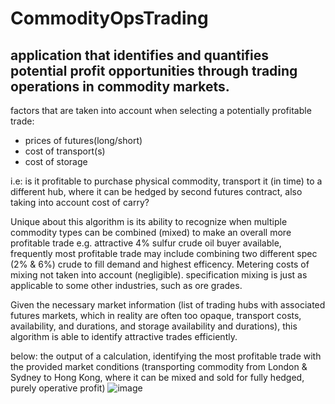 # CommodityOpsTrading

## application that identifies and quantifies potential profit opportunities through trading operations in commodity markets.

factors that are taken into account when selecting a potentially profitable trade:
- prices of futures(long/short)
- cost of transport(s) 
- cost of storage

i.e: is it profitable to purchase physical commodity, transport it (in time) to a different hub, where it can be hedged by second futures contract, also taking into account cost of carry?

Unique about this algorithm is its ability to recognize when multiple commodity types can be combined (mixed) to make an overall more profitable trade
e.g. attractive 4% sulfur crude oil buyer available, frequently most profitable trade may include combining two different spec (2% & 6%) crude to fill demand and highest efficency. Metering costs of mixing not taken into account (negligible).
specification mixing is just as applicable to some other industries, such as ore grades.

Given the necessary market information (list of trading hubs with associated futures markets, which in reality are often too opaque, transport costs, availability, and durations, and storage availability and durations), this algorithm is able to identify attractive trades efficiently.


below: the output of a calculation, identifying the most profitable trade with the provided market conditions (transporting commodity from London & Sydney to Hong Kong, where it can be mixed and sold for fully hedged, purely operative profit)
![image](https://user-images.githubusercontent.com/62283469/192409414-4518c785-dffc-4588-b481-b8e0f4536866.png)
